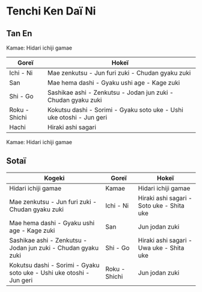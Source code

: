# Tenchi Ken Daï Ni

## Tan En

Kamae: Hidari ichiji gamae

| Goreï         | Hokeï                                                                |
| ------------- | -------------------------------------------------------------------- |
| Ichi - Ni     | Mae zenkutsu - Jun furi zuki - Chudan gyaku zuki                     |
| San           | Mae hema dashi - Gyaku ushi age - Kage zuki                          |
| Shi - Go      | Sashikae ashi - Zenkutsu - Jodan jun zuki - Chudan gyaku zuki        |
| Roku - Shichi | Kokutsu dashi - Sorimi - Gyaku soto uke - Ushi uke otoshi - Jun geri |
| Hachi         | Hiraki ashi sagari                                                   |

Kamae: Hidari ichiji gamae

## Sotaï

| Kogeki                                                               | Goreï         | Hokeï                                     |
| -------------------------------------------------------------------- | ------------- | ----------------------------------------- |
| Hidari ichiji gamae                                                  | Kamae         | Hidari ichiji gamae                       |
| Mae zenkutsu - Jun furi zuki - Chudan gyaku zuki                     | Ichi - Ni     | Hiraki ashi sagari - Soto uke - Shita uke |
| Mae hema dashi - Gyaku ushi age - Kage zuki                          | San           | Jun jodan zuki                            |
| Sashikae ashi - Zenkutsu - Jodan jun zuki - Chudan gyaku zuki        | Shi - Go      | Hiraki ashi sagari - Uwa uke - Shita uke  |
| Kokutsu dashi - Sorimi - Gyaku soto uke - Ushi uke otoshi - Jun geri | Roku - Shichi | Jun jodan zuki                            |
